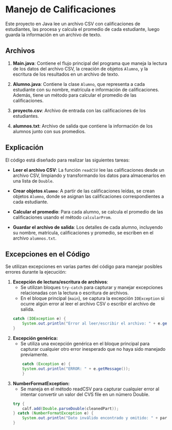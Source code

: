 # Manejo de Calificaciones

Este proyecto en Java lee un archivo CSV con calificaciones de estudiantes, las procesa y calcula el promedio de cada estudiante, luego guarda la información en un archivo de texto.

## Archivos

1. **Main.java**: Contiene el flujo principal del programa que maneja la lectura de los datos del archivo CSV, la creación de objetos `Alumno`, y la escritura de los resultados en un archivo de texto.
   
2. **Alumno.java**: Contiene la clase `Alumno`, que representa a cada estudiante con su nombre, matrícula e información de calificaciones. Además, tiene un método para calcular el promedio de las calificaciones.

3. **proyecto.csv**: Archivo de entrada con las calificaciones de los estudiantes.

4. **alumnos.txt**: Archivo de salida que contiene la información de los alumnos junto con sus promedios.

## Explicación

El código está diseñado para realizar las siguientes tareas:

- **Leer el archivo CSV**: La función `readCSV` lee las calificaciones desde un archivo CSV, limpiando y transformando los datos para almacenarlos en una lista de `Double`.
  
- **Crear objetos `Alumno`**: A partir de las calificaciones leídas, se crean objetos `Alumno`, donde se asignan las calificaciones correspondientes a cada estudiante.
  
- **Calcular el promedio**: Para cada alumno, se calcula el promedio de las calificaciones usando el método `calcularProm`.

- **Guardar el archivo de salida**: Los detalles de cada alumno, incluyendo su nombre, matrícula, calificaciones y promedio, se escriben en el archivo `alumnos.txt`.

## Excepciones en el Código

Se utilizan excepciones en varias partes del código para manejar posibles errores durante la ejecución:

1. **Excepción de lectura/escritura de archivos**:
   - Se utilizan bloques `try-catch` para capturar y manejar excepciones relacionadas con la lectura o escritura de archivos.
   - En el bloque principal (`main`), se captura la excepción `IOException` si ocurre algún error al leer el archivo CSV o escribir el archivo de salida.
   ```java
   catch (IOException e) {
       System.out.println("Error al leer/escribir el archivo: " + e.getMessage());
   }

2. **Excepción genérica:**
    - Se utiliza una excepción genérica en el bloque principal para capturar cualquier otro error inesperado que no haya sido manejado previamente.
    ```java
        catch (Exception e) {
        System.out.println("ERROR: " + e.getMessage());
        }

3. **NumberFormatException:**
    - Se maneja en el método readCSV para capturar cualquier error al intentar convertir un valor del CVS file en un número Double.
    ```java
    try {
        calf.add(Double.parseDouble(cleanedPart));
    } catch (NumberFormatException e) {
        System.out.println("Dato inválido encontrado y omitido: " + part);
    }